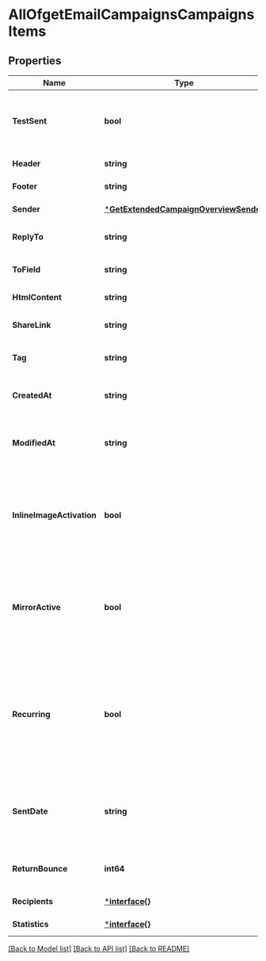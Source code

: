 # AllOfgetEmailCampaignsCampaignsItems

## Properties
Name | Type | Description | Notes
------------ | ------------- | ------------- | -------------
**TestSent** | **bool** | Retrieved the status of test email sending. (true&#x3D;Test email has been sent  false&#x3D;Test email has not been sent) | [default to null]
**Header** | **string** | Header of the campaign | [default to null]
**Footer** | **string** | Footer of the campaign | [default to null]
**Sender** | [***GetExtendedCampaignOverviewSender**](GetExtendedCampaignOverviewSender.md) |  | [default to null]
**ReplyTo** | **string** | Email defined as the \&quot;Reply to\&quot; of the campaign | [default to null]
**ToField** | **string** | Customisation of the \&quot;to\&quot; field of the campaign | [optional] [default to null]
**HtmlContent** | **string** | HTML content of the campaign | [default to null]
**ShareLink** | **string** | Link to share the campaign on social medias | [optional] [default to null]
**Tag** | **string** | Tag of the campaign | [optional] [default to null]
**CreatedAt** | **string** | Creation UTC date-time of the campaign (YYYY-MM-DDTHH:mm:ss.SSSZ) | [default to null]
**ModifiedAt** | **string** | UTC date-time of last modification of the campaign (YYYY-MM-DDTHH:mm:ss.SSSZ) | [default to null]
**InlineImageActivation** | **bool** | Status of inline image. inlineImageActivation &#x3D; false means image can’t be embedded, &amp; inlineImageActivation &#x3D; true means image can be embedded, in the email. | [optional] [default to null]
**MirrorActive** | **bool** | Status of mirror links in campaign. mirrorActive &#x3D; false means mirror links are deactivated, &amp; mirrorActive &#x3D; true means mirror links are activated, in the campaign | [optional] [default to null]
**Recurring** | **bool** | FOR TRIGGER ONLY ! Type of trigger campaign.recurring &#x3D; false means contact can receive the same Trigger campaign only once, &amp; recurring &#x3D; true means contact can receive the same Trigger campaign several times | [optional] [default to null]
**SentDate** | **string** | Sent UTC date-time of the campaign (YYYY-MM-DDTHH:mm:ss.SSSZ). Only available if &#x27;status&#x27; of the campaign is &#x27;sent&#x27; | [optional] [default to null]
**ReturnBounce** | **int64** | Total number of non-delivered campaigns for a particular campaign id. | [optional] [default to null]
**Recipients** | [***interface{}**](interface{}.md) |  | [default to null]
**Statistics** | [***interface{}**](interface{}.md) |  | [default to null]

[[Back to Model list]](../README.md#documentation-for-models) [[Back to API list]](../README.md#documentation-for-api-endpoints) [[Back to README]](../README.md)


